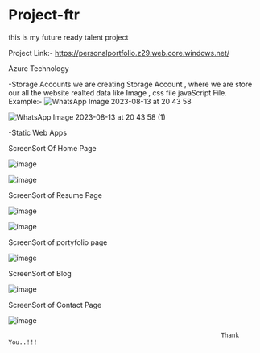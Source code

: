 # Project-ftr
this is my future ready talent project

Project Link:- https://personalportfolio.z29.web.core.windows.net/

Azure Technology

-Storage Accounts 
 we are creating Storage Account , where we are store our all the website realted data like Image , css file javaScript File.
 Example:-
 ![WhatsApp Image 2023-08-13 at 20 43 58](https://github.com/kunal9211pandey/Project-ftr/assets/118272078/0b12b860-d55b-49b6-bdcd-e1fbef2d18dc)

 ![WhatsApp Image 2023-08-13 at 20 43 58 (1)](https://github.com/kunal9211pandey/Project-ftr/assets/118272078/b7ed2043-e960-40e5-a509-f9fb12efec4c)




-Static Web Apps

ScreenSort Of Home Page

![image](https://github.com/kunal9211pandey/Project-ftr/assets/118272078/fbc6ff6d-139b-4006-812e-4e7f10afeea7)

![image](https://github.com/kunal9211pandey/Project-ftr/assets/118272078/f93ef0d9-b159-47a2-b753-039e56756750)

ScreenSort of Resume Page

![image](https://github.com/kunal9211pandey/Project-ftr/assets/118272078/bf3eff38-45b5-428c-a93e-c802f2ef6e20)

![image](https://github.com/kunal9211pandey/Project-ftr/assets/118272078/1062056d-0e00-43fe-93ca-0d95c35ae883)

ScreenSort of portyfolio page

![image](https://github.com/kunal9211pandey/Project-ftr/assets/118272078/df22644a-82ed-458b-8805-9605bff4c6d1)

ScreenSort of Blog

![image](https://github.com/kunal9211pandey/Project-ftr/assets/118272078/588b4508-812c-4043-b35f-72afbee2eae5)

ScreenSort of Contact Page

![image](https://github.com/kunal9211pandey/Project-ftr/assets/118272078/e97598b0-42b5-4d9a-b516-add82a12cc9e)



                                                               Thank You..!!!







